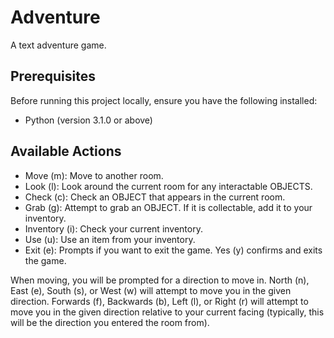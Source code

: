 # Adventure

A text adventure game. 

## Prerequisites

Before running this project locally, ensure you have the following installed:

- Python (version 3.1.0 or above)

## Available Actions

- Move (m): Move to another room.
- Look (l): Look around the current room for any interactable OBJECTS.
- Check (c): Check an OBJECT that appears in the current room. 
- Grab (g): Attempt to grab an OBJECT. If it is collectable, add it to your inventory. 
- Inventory (i): Check your current inventory.
- Use (u): Use an item from your inventory.
- Exit (e): Prompts if you want to exit the game. Yes (y) confirms and exits the game.

When moving, you will be prompted for a direction to move in.
North (n), East (e), South (s), or West (w) will attempt to move you in the given direction.
Forwards (f), Backwards (b), Left (l), or Right (r) will attempt to move you in the given direction relative to your current facing (typically, this will be the direction you entered the room from).